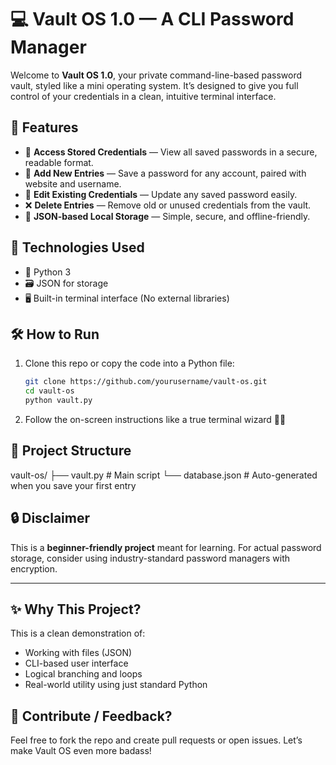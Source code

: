 # 💻 Vault OS 1.0 — A CLI Password Manager

Welcome to **Vault OS 1.0**, your private command-line-based password vault, styled like a mini operating system. It’s designed to give you full control of your credentials in a clean, intuitive terminal interface.

## 🚀 Features

- 📂 **Access Stored Credentials** — View all saved passwords in a secure, readable format.
- 📝 **Add New Entries** — Save a password for any account, paired with website and username.
- 🔄 **Edit Existing Credentials** — Update any saved password easily.
- ❌ **Delete Entries** — Remove old or unused credentials from the vault.
- 🔐 **JSON-based Local Storage** — Simple, secure, and offline-friendly.

## 🧠 Technologies Used

- 🐍 Python 3
- 🗃️ JSON for storage
- 🖥️ Built-in terminal interface (No external libraries)

## 🛠️ How to Run

1. Clone this repo or copy the code into a Python file:
    ```bash
    git clone https://github.com/yourusername/vault-os.git
    cd vault-os
    python vault.py
    ```

2. Follow the on-screen instructions like a true terminal wizard 🧙‍♂️

## 📁 Project Structure
vault-os/
├── vault.py # Main script
└── database.json # Auto-generated when you save your first entry


## 🔒 Disclaimer

This is a **beginner-friendly project** meant for learning. For actual password storage, consider using industry-standard password managers with encryption.

---

## ✨ Why This Project?

This is a clean demonstration of:
- Working with files (JSON)
- CLI-based user interface
- Logical branching and loops
- Real-world utility using just standard Python

## 🤝 Contribute / Feedback?

Feel free to fork the repo and create pull requests or open issues. Let’s make Vault OS even more badass!
